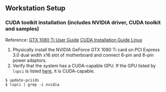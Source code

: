 ## Workstation Setup

### CUDA toolkit installation (includes NVIDIA driver, CUDA toolkit and samples)
Reference:
[GTX 1080 Ti User Guide](workstation-setup/GTX_1080_Ti_User_Guide.pdf)
[CUDA Installation Guide Linux](workstation-setup/CUDA_Installation_Guide_Linux.pdf)

1. Physically install the NVIDIA GeForce GTX 1080 Ti card on PCI Express 3.0 dual width x16 slot of motherboard and connect 6-pin and 8-pin power adaptors.
2. Verify that the system has a CUDA-capable GPU. If the GPU listed by ```lspci``` is listed [here](https://developer.nvidia.com/cuda-gpus), it is CUDA-capable.
```
$ update-pciids
$ lspci | grep -i nvidia
```






